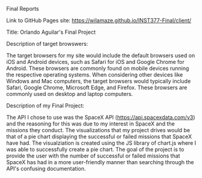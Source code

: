 Final Reports

Link to GitHub Pages site: https://wilamaze.github.io/INST377-Final/client/

Title: Orlando Aguilar's Final Project

Description of target browswers:

The target browsers for my site would include the default browsers used on iOS and Android devices, such as Safari for iOS and Google Chrome for Android. These browsers are commonly found on mobile devices running the respective operating systems. When considering other devices like Windows and Mac computers, the target browsers would typically include Safari, Google Chrome, Microsoft Edge, and Firefox. These browsers are commonly used on desktop and laptop computers.

Description of my Final Project: 

The API I chose to use was the SpaceX API (https://api.spacexdata.com/v3) and the reasoning for this was due to my interest in SpaceX and the missions they conduct. The visualizations that my project drives would be that of a pie chart displaying the successful or failed missions that SpaceX have had. The visualziation is created using the JS library of chart.js where I was able to successfully create a pie chart. The goal of the project is to provide the user with the number of successful or failed missions that SpaceX has had in a more user-friendly manner than searching through the API's confusing documentation. 